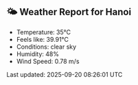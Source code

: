 <!-- WEATHER-START -->
## 🌤 Weather Report for Hanoi

- Temperature: 35°C
- Feels like: 39.91°C
- Conditions: clear sky
- Humidity: 48%
- Wind Speed: 0.78 m/s

Last updated: 2025-09-20 08:26:01 UTC
<!-- WEATHER-END -->
